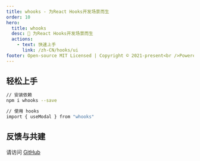 ```yaml
---
title: whooks - 为React Hooks开发场景而生
order: 10
hero:
  title: whooks
  desc: 📖 为React Hooks开发场景而生
  actions:
    - text: 快速上手
      link: /zh-CN/hooks/ui
footer: Open-source MIT Licensed | Copyright © 2021-present<br />Powered by [whooks](https://github.com/wanglihua007/whooks)
---
```


## 轻松上手

```bash
// 安装依赖
npm i whooks --save

// 使用 hooks
import { useModal } from "whooks"
```

## 反馈与共建

请访问 [GitHub](https://github.com/wanglihua007/whooks)
